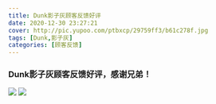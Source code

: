 ```yaml
---
title: Dunk影子灰顾客反馈好评
date: 2020-12-30 23:27:21
cover: http://pic.yupoo.com/ptbxcp/29759ff3/b61c278f.jpg
tags: [Dunk,影子灰]
categories: [顾客反馈]
---
```


###  Dunk影子灰顾客反馈好评，感谢兄弟！
![](http://pic.yupoo.com/ptbxcp/2a319883/69164336.jpg)
![](http://pic.yupoo.com/ptbxcp/29759ff3/b61c278f.jpg)

